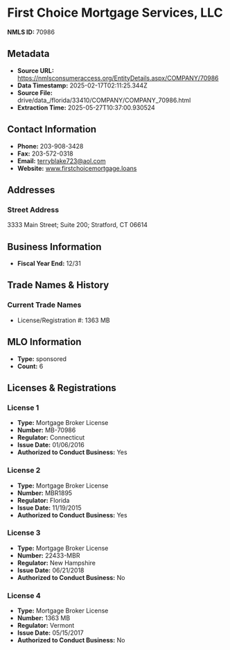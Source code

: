 # First Choice Mortgage Services, LLC

**NMLS ID:** 70986

## Metadata
- **Source URL:** https://nmlsconsumeraccess.org/EntityDetails.aspx/COMPANY/70986
- **Data Timestamp:** 2025-02-17T02:11:25.344Z
- **Source File:** drive/data_/florida/33410/COMPANY/COMPANY_70986.html
- **Extraction Time:** 2025-05-27T10:37:00.930524

## Contact Information
- **Phone:** 203-908-3428
- **Fax:** 203-572-0318
- **Email:** terryblake723@aol.com
- **Website:** www.firstchoicemortgage.loans

## Addresses
### Street Address
3333 Main Street; Suite 200; Stratford, CT 06614

## Business Information
- **Fiscal Year End:** 12/31

## Trade Names & History
### Current Trade Names
- License/Registration #: 1363 MB

## MLO Information
- **Type:** sponsored
- **Count:** 6

## Licenses & Registrations

### License 1
- **Type:** Mortgage Broker License
- **Number:** MB-70986
- **Regulator:** Connecticut
- **Issue Date:** 01/06/2016
- **Authorized to Conduct Business:** Yes

### License 2
- **Type:** Mortgage Broker License
- **Number:** MBR1895
- **Regulator:** Florida
- **Issue Date:** 11/19/2015
- **Authorized to Conduct Business:** Yes

### License 3
- **Type:** Mortgage Broker License
- **Number:** 22433-MBR
- **Regulator:** New Hampshire
- **Issue Date:** 06/21/2018
- **Authorized to Conduct Business:** No

### License 4
- **Type:** Mortgage Broker License
- **Number:** 1363 MB
- **Regulator:** Vermont
- **Issue Date:** 05/15/2017
- **Authorized to Conduct Business:** No
